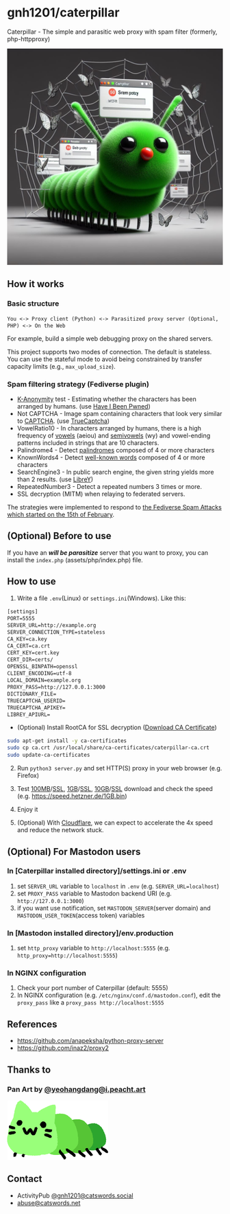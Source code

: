 # gnh1201/caterpillar
Caterpillar - The simple and parasitic web proxy with spam filter (formerly, php-httpproxy)

![title image](assets/img/title.jfif)

## How it works

### Basic structure
```
You <-> Proxy client (Python) <-> Parasitized proxy server (Optional, PHP) <-> On the Web
```
For example, build a simple web debugging proxy on the shared servers.

This project supports two modes of connection. The default is stateless. You can use the stateful mode to avoid being constrained by transfer capacity limits (e.g., `max_upload_size`).

### Spam filtering strategy (Fediverse plugin)
* [K-Anonymity](https://en.wikipedia.org/wiki/K-anonymity) test - Estimating whether the characters has been arranged by humans. (use [Have I Been Pwned](https://haveibeenpwned.com/Passwords))
* Not CAPTCHA - Image spam containing characters that look very similar to [CAPTCHA](https://en.wikipedia.org/wiki/CAPTCHA). (use [TrueCaptcha](https://truecaptcha.org/))
* VowelRatio10 - In characters arranged by humans, there is a high frequency of [vowels](https://en.wikipedia.org/wiki/Vowel) (aeiou) and [semivowels](https://en.wikipedia.org/wiki/Semivowel) (wy) and vowel-ending patterns included in strings that are 10 characters.
* Palindrome4 - Detect [palindromes](https://en.wikipedia.org/wiki/Palindrome) composed of 4 or more characters
* KnownWords4 - Detect [well-known words](https://github.com/dwyl/english-words) composed of 4 or more characters
* SearchEngine3 - In public search engine, the given string yields more than 2 results. (use [LibreY](https://github.com/Ahwxorg/librey))
* RepeatedNumber3 - Detect a repeated numbers 3 times or more.
* SSL decryption (MITM) when relaying to federated servers.

The strategies were implemented to respond to [the Fediverse Spam Attacks which started on the 15th of February](https://github.com/Mastodon-DE/blocklists/blob/main/spam%2F2024-02-15%2F2024-02-15-spam-mute-list.md).

## (Optional) Before to use
If you have an ***will be parasitize*** server that you want to proxy, you can install the `index.php` (assets/php/index.php) file. 

## How to use
1. Write a file `.env`(Linux) or `settings.ini`(Windows). Like this:

```
[settings]
PORT=5555
SERVER_URL=http://example.org
SERVER_CONNECTION_TYPE=stateless
CA_KEY=ca.key
CA_CERT=ca.crt
CERT_KEY=cert.key
CERT_DIR=certs/
OPENSSL_BINPATH=openssl
CLIENT_ENCODING=utf-8
LOCAL_DOMAIN=example.org
PROXY_PASS=http://127.0.0.1:3000
DICTIONARY_FILE=
TRUECAPTCHA_USERID=
TRUECAPTCHA_APIKEY=
LIBREY_APIURL=
```

- (Optional) Install RootCA for SSL decryption ([Download CA Certificate](ca.crt))

```bash
sudo apt-get install -y ca-certificates
sudo cp ca.crt /usr/local/share/ca-certificates/caterpillar-ca.crt
sudo update-ca-certificates
```

2. Run `python3 server.py` and set HTTP(S) proxy in your web browser (e.g. Firefox)

3. Test [100MB](http://speed.hetzner.de/100MB.bin)/[SSL](https://speed.hetzner.de/100MB.bin), [1GB](http://speed.hetzner.de/1GB.bin)/[SSL](https://speed.hetzner.de/1GB.bin), [10GB](http://speed.hetzner.de/10GB.bin)/[SSL](http://speed.hetzner.de/10GB.bin) download and check the speed (e.g. https://speed.hetzner.de/1GB.bin)

3. Enjoy it

4. (Optional) With [Cloudflare](https://cloudflare.com), we can expect to accelerate the 4x speed and reduce the network stuck.

## (Optional) For Mastodon users

### In [Caterpillar installed directory]/settings.ini or .env
1. set `SERVER_URL` variable to `localhost` in `.env`  (e.g. `SERVER_URL=localhost`)
2. set `PROXY_PASS` variable to Mastodon backend URI (e.g. `http://127.0.0.1:3000`)
3. if you want use notification, set `MASTODON_SERVER`(server domain) and `MASTODON_USER_TOKEN`(access token) variables

### In [Mastodon installed directory]/env.production
1. set `http_proxy` variable to `http://localhost:5555` (e.g. `http_proxy=http://localhost:5555`)

### In NGINX configuration
1. Check your port number of Caterpillar (default: 5555)
1. In NGINX configuration (e.g. `/etc/nginx/conf.d/mastodon.conf`), edit the `proxy_pass` like a `proxy_pass http://localhost:5555`

## References
* https://github.com/anapeksha/python-proxy-server
* https://github.com/inaz2/proxy2

## Thanks to

### Pan Art by [@yeohangdang@i.peacht.art](https://i.peacht.art/@yeohangdang)
![Caterpillar Project Pan Art by @yeohangdang@i.peacht.art](assets/img/logo.png)

## Contact
* ActivityPub [@gnh1201@catswords.social](https://catswords.social/@gnh1201)
* abuse@catswords.net

